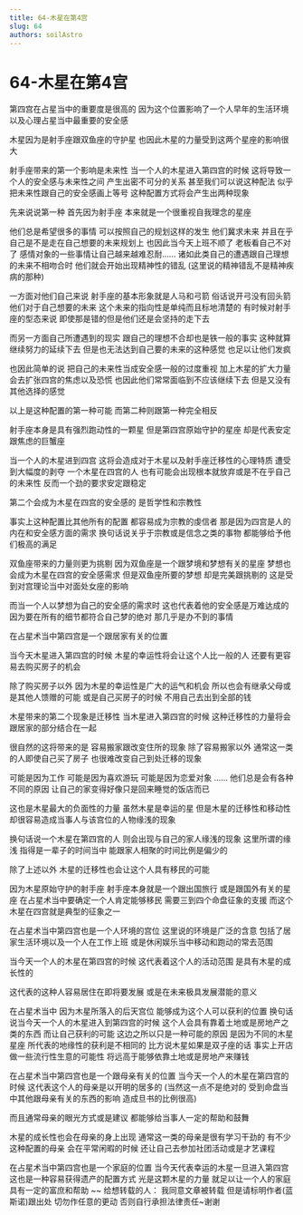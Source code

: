 ```yaml
---
title: 64-木星在第4宫
slug: 64
authors: soilAstro
---
```


# 64-木星在第4宫
第四宫在占星当中的重要度是很高的
因为这个位置影响了一个人早年的生活环境
以及心理占星当中最重要的安全感

木星因为是射手座跟双鱼座的守护星
也因此木星的力量受到这两个星座的影响很大

射手座带来的第一个影响是未来性
当一个人的木星进入第四宫的时候
这将导致一个人的安全感与未来性之间
产生出密不可分的关系
甚至我们可以说这种配法
似乎把未来性跟自己的安全感画上等号
这种配置方式将会产生出两种现象

先来说说第一种
首先因为射手座
本来就是一个很重视自我理念的星座

他们总是希望很多的事情
可以按照自己的规划这样的发生
他们冀求未来
并且在乎自己是不是走在自己想要的未来规划上
也因此当今天上班不顺了
老板看自己不对了
感情对象的一些事情让自己越来越难忍耐……
诸如此类自己的遭遇跟自己理想的未来不相吻合时
他们就会开始出现精神性的错乱
(这里说的精神错乱不是精神疾病的那种)

一方面对他们自己来说
射手座的基本形象就是人马和弓箭
俗话说开弓没有回头箭
他们对于自己想要的未来
这个未来的指向性是单纯而且标地清楚的
有时候对射手座的型态来说
即使那是错的但是他们还是会坚持的走下去

而另一方面自己所遭遇到的现实
跟自己的理想不合却也是铁一般的事实
这种就算继续努力的延续下去
但是也无法达到自己要的未来的这种感觉
也足以让他们发疯

也因此简单的说
把自己的未来性当成安全感一般的过度重视
加上木星的扩大力量会去扩张四宫的焦虑以及恐慌
也因此他们常常面临到不应该继续下去
但是又没有其他选择的感觉

以上是这种配置的第一种可能
而第二种则跟第一种完全相反

射手座本身是具有强烈跑动性的一颗星
但是第四宫原始守护的星座
却是代表安定跟焦虑的巨蟹座

当一个人的木星进到四宫
这将会造成对于木星以及射手座迁移性的心理特质
遭受到大幅度的剥夺
一个木星在四宫的人
也有可能会出现根本就放弃或是不在乎自己的未来性
反而一个劲的要求安定跟稳定

第二个会成为木星在四宫的安全感的
是哲学性和宗教性

事实上这种配置比其他所有的配置
都容易成为宗教的虔信者
那是因为四宫是人的内在和安全感方面的需求
换句话说关乎于宗教或是信念之类的事物
都能够给予他们极高的满足

双鱼座带来的力量则更为挑剔
因为双鱼座是一个跟梦境和梦想有关的星座
梦想也会成为木星在四宫的安全感需求
但是双鱼座所要的梦想
却是完美跟挑剔的
这是受到对宫理论当中对面处女座的影响

而当一个人以梦想为自己的安全感的需求时
这也代表着他的安全感是万难达成的
因为要在所有的细节都符合自己梦的绝对
那几乎是办不到的事情

在占星术当中第四宫是一个跟居家有关的位置

当今天木星进入第四宫的时候
木星的幸运性将会让这个人比一般的人
还要有更容易去购买房子的机会

除了购买房子以外
因为木星的幸运性是广大的运气和机会
所以也会有继承父母或是其他人馈赠的可能
或是自己买房子的时候
不用自己去出到全部的钱

木星带来的第二个现象是迁移性
当木星进入第四宫的时候
这种迁移性的力量将会跟居家的部分结合在一起

很自然的这将带来的是
容易搬家跟改变住所的现象
除了容易搬家以外
通常这一类的人即使自己买了房子
也很难改变自己到处迁移的现象

可能是因为工作
可能是因为喜欢游玩
可能是因为恋爱对象
……
他们总是会有各种不同的原因
让自己的家变得好像只是回来睡觉的饭店而已

这也是木星最大的负面性的力量
虽然木星是幸运的星
但是木星的迁移性和移动性
却很容易造成当事人与该宫位的人物缘浅的现象

换句话说一个木星在第四宫的人
则会出现与自己的家人缘浅的现象
这里所谓的缘浅
指得是一辈子的时间当中
能跟家人相聚的时间比例是偏少的

除了上述以外
木星的迁移性也会让这个人具有移民的可能

因为木星原始守护的射手座
射手座本身就是一个跟出国旅行
或是跟国外有关的星座
在占星术当中要确定一个人肯定能够移民
需要三到四个命盘征象的支援
而这个木星在四宫就是典型的征象之一

在占星术当中第四宫也是一个人环境的宫位
这里说的环境是广泛的含意
包括了居家生活环境以及一个人在工作上班
或是休闲娱乐当中移动和跑动的常去范围

当今天一个人的木星在第四宫的时候
这代表着这个人的活动范围
是具有木星的成长性的

这代表的这种人容易居住在即将要发展
或是在未来极具发展潜能的意义

在占星术当中
因为木星所落入的后天宫位
能够成为这个人可以获利的位置
换句话说当今天一个人的木星进入到第四宫的时候
这个人会具有靠着土地或是房地产之类的东西
而让自己获利的可能
这边之所以只是一种可能的原因
是因为不同的木星星座
所代表的地缘性的获利是不相同的
比方说木星如果是双子座的话
事实上开店做一些流行性生意的可能性
将远高于能够依靠土地或是房地产来赚钱

在占星术当中第四宫也是一个跟母亲有关的位置
当今天一个人的木星在第四宫的时候
这代表这个人的母亲是以开明的居多的
(当然这一点不是绝对的
受到命盘当中其他跟母亲有关的东西的影响
造成旦书的比例很高)

而且通常母亲的眼光方式或是建议
都能够给当事人一定的帮助和鼓舞

木星的成长性也会在母亲的身上出现
通常这一类的母亲是很有学习干劲的
有不少这种配置的母亲
会在平常闲暇的时候
还让自己去参加社团活动或是才艺课程

在占星术当中第四宫也是一个家庭的位置
当今天代表幸运的木星一旦进入第四宫
这也是一种容易获得遗产的配置方式
光是这颗木星的力量
就足以让一个人的家庭具有一定的富庶和帮助
~~
给想转载的人：
我同意文章被转载
但是请标明作者(蓝斯诺)跟出处
切勿作任意的更动
否则自行承担法律责任~谢谢

 
  